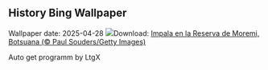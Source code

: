 ## History Bing Wallpaper
Wallpaper date: 2025-04-28
![](https://www.bing.com/th?id=OHR.OrangeImpala_ES-ES9655514798_UHD.jpg&w=1000)Download: [Impala en la Reserva de Moremi, Botsuana (© Paul Souders/Getty Images)](https://www.bing.com/th?id=OHR.OrangeImpala_ES-ES9655514798_UHD.jpg)

Auto get programm by LtgX
